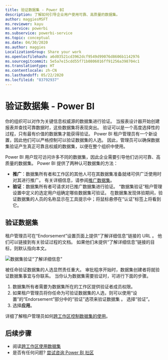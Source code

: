 ```yaml
---
title: 验证数据集 - Power BI
description: 了解如何引导企业用户使用可靠、高质量的数据集。
author: maggiesMSFT
ms.reviewer: kayu
ms.service: powerbi
ms.subservice: powerbi-service
ms.topic: conceptual
ms.date: 04/30/2020
ms.author: maggies
LocalizationGroup: Share your work
ms.openlocfilehash: a6d03521cd3962dcf9549d99076d8606b1142976
ms.sourcegitcommit: 5e5a7e15cdd55f71b0806016ff91256a398704c1
ms.translationtype: HT
ms.contentlocale: zh-CN
ms.lasthandoff: 05/22/2020
ms.locfileid: "83792937"
---
```

# <a name="certify-datasets---power-bi"></a>验证数据集 - Power BI

你的组织可以对作为关键信息权威源的数据集进行验证。 当报表设计器开始创建报表并查找可靠数据时，这些数据集将表现突出。 验证可以是一个高度选择性的过程，只有最有价值的数据集才能获得验证。 Power BI 租户管理员有一个新设置，因此他们可以严格控制可以验证数据集的人选。 因此，管理员可以确保数据集验证产生真正可靠且权威的数据集，以便在整个组织中使用。

Power BI 用户现可访问许多不同的数据集，因此企业需要引导他们访问可靠、高质量的数据集。 Power BI 提供了两种认可数据集的方法：

- **推广**：数据集所有者和工作区的其他人可在其数据集准备就绪可供广泛使用时对其进行推广。 有关详细信息，请参阅[推广数据集](service-datasets-promote.md)。 
- **验证**：数据集所有者可请求对已推广数据集进行验证。 “数据集验证”租户管理设置中定义的选定用户组确定哪些数据集可验证。 在数据集发现体验期间，验证数据集的人员的名称显示在工具提示中；将鼠标悬停在“认证”标签上将看到它。

## <a name="certify-a-dataset"></a>验证数据集

租户管理员可在“Endorsement”设置页面上提供“了解详细信息”链接的 URL 。  他们可以链接到有关验证过程的文档。 如果他们未提供“了解详细信息”链接的目标，则默认指向本文。

![数据集验证“了解详细信息”](media/service-datasets-certify-promote/power-bi-dataset-learn-more-certification.png)

被任命验证数据集的人选显然责任重大。 审批程序开始时，数据集创建者将就验证数据集事宜与你联系。 当你认为数据集需要验证时，可进行下面的步骤。

1. 数据集所有者需要为数据集所在的工作区提供验证者成员权限。
1. 如果租户管理员将你任命为可验证数据集的人选，则可以使用“设置”的“Endorsement”部分中的“验证”选项来验证数据集  。 选择“验证”。
1. 选择**应用**。

详细了解租户管理员如何[跨工作区控制数据集的使用](service-datasets-admin-across-workspaces.md)。

## <a name="next-steps"></a>后续步骤

* 阅读[跨工作区使用数据集](service-datasets-across-workspaces.md)
* 是否有任何问题? [尝试咨询 Power BI 社区](https://community.powerbi.com/)
